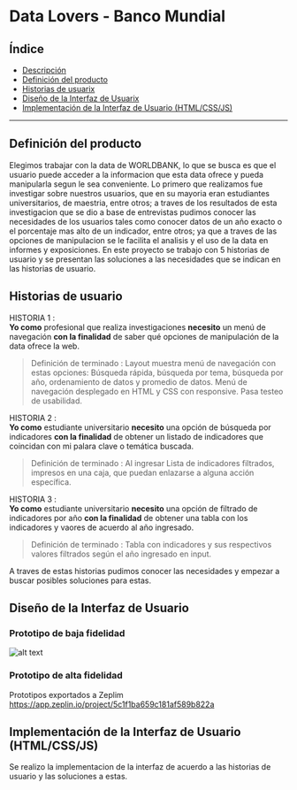# Data Lovers - Banco Mundial

## Índice

* [Descripción](#resumen-del-proyecto)
* [Definición del producto](#definición-del-producto)
* [Historias de usuarix](#historias-de-usuario)
* [Diseño de la Interfaz de Usuarix](#diseño-interfaz-usuarix)
* [Implementación de la Interfaz de Usuario (HTML/CSS/JS)]()

***

## Definición del producto
Elegimos trabajar con la data de WORLDBANK, lo que se busca es que el usuario puede acceder a la informacion que esta data ofrece y pueda manipularla segun le sea conveniente. Lo primero que realizamos fue investigar sobre nuestros usuarios, que en su mayoria eran estudiantes universitarios, de maestria, entre otros; a traves de los resultados de esta investigacion que se dio a base de entrevistas pudimos conocer las necesidades de los usuarios tales como conocer datos de un año exacto o el porcentaje mas alto de un indicador, entre otros; ya que a traves de las opciones de manipulacion se le facilita el analisis y el uso de la data en informes y exposiciones. En este proyecto se trabajo con 5 historias de usuario y se presentan las soluciones a las necesidades que se indican en las historias de usuario.

## Historias de usuario

HISTORIA 1 :  
**Yo como** profesional que realiza investigaciones **necesito** un menú de navegación **con la finalidad** de saber qué opciones de manipulación de la data ofrece la web.

> Definición de terminado : Layout muestra menú de navegación con estas opciones: Búsqueda rápida, búsqueda por tema, búsqueda por año, ordenamiento de datos y promedio de datos. Menú de navegación desplegado en HTML y CSS con responsive. Pasa testeo de usabilidad.

HISTORIA 2 :  
**Yo como** estudiante universitario **necesito** una opción de búsqueda por indicadores **con la finalidad** de obtener un listado de indicadores que coincidan con mi palara clave o temática buscada.

> Definición de terminado : Al ingresar Lista de indicadores filtrados, impresos en una caja, que puedan enlazarse a alguna acción específica.

HISTORIA 3 :  
**Yo como** estudiante universitario **necesito** una opción de filtrado de indicadores por año **con la finalidad** de obtener una tabla con los indicadores y vaores de acuerdo al año ingresado.

> Definición de terminado : Tabla con indicadores y sus respectivos valores filtrados según el año ingresado en input.


A traves de estas historias pudimos conocer las necesidades y empezar a buscar posibles soluciones para estas.

## Diseño de la Interfaz de Usuario
### Prototipo de baja fidelidad
![alt text](https:D:\finalito\lim-2018-11-bc-core-am-data-lovers\img.jpg)
### Prototipo de alta fidelidad
Prototipos exportados a Zeplim
https://app.zeplin.io/project/5c1f1ba659c181af589b822a

## Implementación de la Interfaz de Usuario (HTML/CSS/JS)
Se realizo la implementacion de la interfaz de acuerdo a las historias de usuario y las soluciones a estas.
